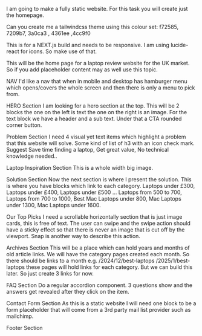 I am going to make a fully static website.
For this task you will create just the homepage.

Can you create me a tailwindcss theme using this colour set:
f72585, 7209b7, 3a0ca3 , 4361ee ,4cc9f0

This is for a NEXT.js build and needs to be responsive. I am using lucide-react for icons. So make use of that. 

This will be the home page for a laptop review website for the UK market. So if you add placeholder content may as well use this topic.

NAV
I'd like a nav that when in mobile and desktop has hamburger menu which opens/covers the whole screen and then there is only a menu to pick from.

HERO Section
I am looking for a hero section at the top. This will be 2 blocks the one on the left is text the one on the right is an image. For the text block we have a header and a sub text. Under that a CTA rounded corner button.

Problem Section
I need 4 visual yet text items which highlight a problem that this website will solve. Some kind of list of h3 with an icon check mark. Suggest Save time finding a laptop, Get great value, No technical knowledge needed..

Laptop Inspiration Section
This is a whole width big image.

Solution Section
Now the next section is where I present the solution. This is where you have blocks which link to each category.
Laptops under £300, Laptops under £400, Laptops under £500 ... Laptops from 500 to 700, Laptops from 700 to 1000, Best Mac Laptops under 800, Mac Laptops under 1300, Mac Laptops under 1600.

Our Top Picks
I need a scrollable horizontally section that is just image cards, this is free of text. The user can swipe and the swipe action should have a sticky effect so that there is never an image that is cut off by the viewport. Snap is another way to describe this action.

Archives Section
This will be a place which can hold years and months of old article links. We will have the category pages created each month. So there should be links to a month e.g. /2024/12/best-laptops /2025/1/best-laptops these pages will hold links for each category. But we can build this later. So just create 3 links for now.

FAQ Section
Do a regular accordion component. 3 questions show and the answers get revealed after they click on the item.

Contact Form Section
As this is a static website I will need one block to be a form placeholder that will come from a 3rd party mail list provider such as mailchimp.

Footer Section